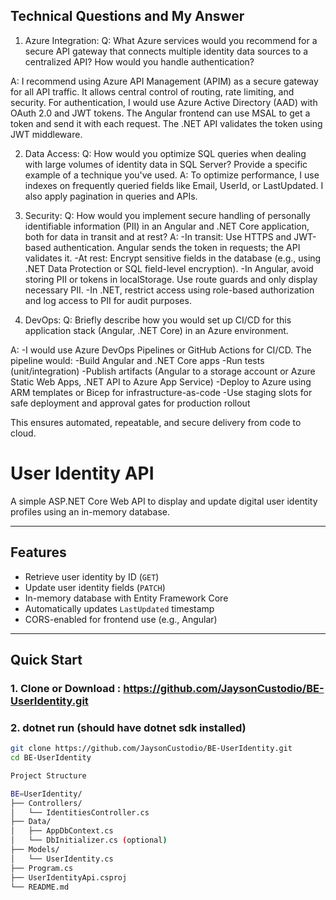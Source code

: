 ## Technical Questions and My Answer

1. Azure Integration:
Q: What Azure services would you recommend for a secure API gateway that connects multiple identity data sources to a centralized API? How would you handle authentication?

  A: I recommend using Azure API Management (APIM) as a secure gateway for all API traffic. It allows central control of routing, rate limiting, and security. For authentication, I would use Azure Active Directory (AAD)      with OAuth 2.0 and JWT tokens. The Angular frontend can use MSAL to get a token and send it with each request. The .NET API validates the token using JWT middleware.

2. Data Access:
Q: How would you optimize SQL queries when dealing with large volumes of identity data in SQL Server? Provide a specific example of a technique you've used.
  A: To optimize performance, I use indexes on frequently queried fields like Email, UserId, or LastUpdated. I also apply pagination in queries and APIs.


3. Security:
Q: How would you implement secure handling of personally identifiable information (PII) in an Angular and .NET Core application, both for data in transit and at rest?
  A: 
  -In transit: Use HTTPS and JWT-based authentication. Angular sends the token in requests; the API validates it.
  -At rest: Encrypt sensitive fields in the database (e.g., using .NET Data Protection or SQL field-level encryption).
  -In Angular, avoid storing PII or tokens in localStorage. Use route guards and only display necessary PII.
  -In .NET, restrict access using role-based authorization and log access to PII for audit purposes.

4. DevOps:
Q: Briefly describe how you would set up CI/CD for this application stack (Angular, .NET Core) in an Azure environment.

  A:
  -I would use Azure DevOps Pipelines or GitHub Actions for CI/CD. The pipeline would:
  -Build Angular and .NET Core apps
  -Run tests (unit/integration)
  -Publish artifacts (Angular to a storage account or Azure Static Web Apps, .NET API to Azure App Service)
  -Deploy to Azure using ARM templates or Bicep for infrastructure-as-code
  -Use staging slots for safe deployment and approval gates for production rollout

This ensures automated, repeatable, and secure delivery from code to cloud.

# User Identity API

A simple ASP.NET Core Web API to display and update digital user identity profiles using an in-memory database.

---

## Features

- Retrieve user identity by ID (`GET`)
- Update user identity fields (`PATCH`)
- In-memory database with Entity Framework Core
- Automatically updates `LastUpdated` timestamp
- CORS-enabled for frontend use (e.g., Angular)

---

## Quick Start

### 1. Clone or Download : https://github.com/JaysonCustodio/BE-UserIdentity.git
### 2. dotnet run (should have dotnet sdk installed)

```bash
git clone https://github.com/JaysonCustodio/BE-UserIdentity.git
cd BE-UserIdentity

Project Structure

BE=UserIdentity/
├── Controllers/
│   └── IdentitiesController.cs
├── Data/
│   ├── AppDbContext.cs
│   └── DbInitializer.cs (optional)
├── Models/
│   └── UserIdentity.cs
├── Program.cs
├── UserIdentityApi.csproj
└── README.md
